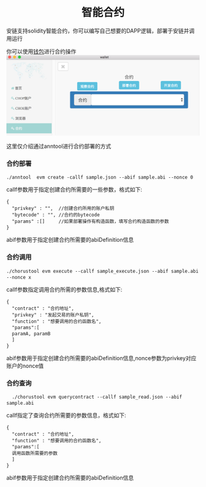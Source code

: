<h1 align="center">智能合约</h1>
安链支持solidity智能合约，你可以编写自己想要的DAPP逻辑，部署于安链并调用运行  

   你可以使用[钱包](https://github.com/annchain/ann-wallet)进行合约操作   
   ![合约操作](../pics/contract.png)

   这里仅介绍通过anntool进行合约部署的方式
### 合约部署
    ./anntool  evm create -callf sample.json --abif sample.abi --nonce 0  
callf参数用于指定创建合约所需要的一些参数，格式如下:  

    {
      "privkey" : "",  //创建合约所用的账户私钥
      "bytecode" : "", //合约的bytecode
      "params" :[]     //如果部署操作有构造函数，填写合约构造函数的参数
    }
abif参数用于指定创建合约所需要的abiDefinition信息  
### 合约调用
    ./chorustool evm execute --callf sample_execute.json --abif sample.abi --nonce x
callf参数指定调用合约所需的参数信息,格式如下:  

    {
      "contract" : "合约地址",
      "privkey" : "发起交易的账户私钥",
      "function" : "想要调用的合约函数名",
      "params":[
      paramA, paramB
      ]
    }

abif参数用于指定创建合约所需要的abiDefinition信息,nonce参数为privkey对应账户的nonce值
### 合约查询
      ./chorustool evm querycontract --callf sample_read.json --abif sample.abi
callf指定了查询合约所需要的参数信息，格式如下:  

    {
      "contract" : "合约地址",
      "function" : "想要调用的合约函数名",
      "params":[
      调用函数所需要的参数
      ]
    }

abif参数用于指定创建合约所需要的abiDefinition信息
